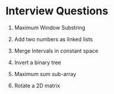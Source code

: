 # Interview Questions

1. Maximum Window Substring

2. Add two numbers as linked lists

3. Merge Intervals in constant space

4. Invert a binary tree

5. Maximum sum sub-array

6. Rotate a 2D matrix
